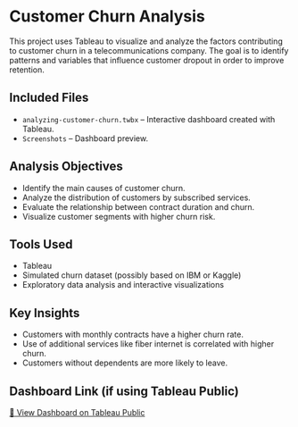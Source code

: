 # Customer Churn Analysis

This project uses Tableau to visualize and analyze the factors contributing to customer churn in a telecommunications company. The goal is to identify patterns and variables that influence customer dropout in order to improve retention.

## Included Files

- `analyzing-customer-churn.twbx` – Interactive dashboard created with Tableau.
- `Screenshots` – Dashboard preview.

## Analysis Objectives

- Identify the main causes of customer churn.
- Analyze the distribution of customers by subscribed services.
- Evaluate the relationship between contract duration and churn.
- Visualize customer segments with higher churn risk.

## Tools Used

- Tableau
- Simulated churn dataset (possibly based on IBM or Kaggle)
- Exploratory data analysis and interactive visualizations

## Key Insights

- Customers with monthly contracts have a higher churn rate.
- Use of additional services like fiber internet is correlated with higher churn.
- Customers without dependents are more likely to leave.

## Dashboard Link (if using Tableau Public)

[🔗 View Dashboard on Tableau Public](https://public.tableau.com/app/profile/luciana5220/viz/analyzing-customer-churn-in-tableau/ChurnAnalysis?publish=yes)
